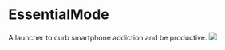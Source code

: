 # EssentialMode
A launcher to curb smartphone addiction and be productive.
<img src="https://i.imgur.com/MbAOTuV.gif"/>
